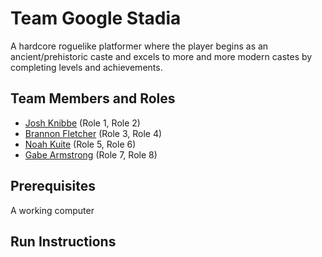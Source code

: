 # Team Google Stadia

A hardcore roguelike platformer where the player begins as an ancient/prehistoric caste and excels to more and more modern castes by completing levels and achievements.


## Team Members and Roles

* [Josh Knibbe](https://github.com/jkknibbe99/CIS350-HW2-Knibbe) (Role 1, Role 2)
* [Brannon Fletcher](https://github.com/Fletcher115/CIS350-HW2-Fletcher)  (Role 3, Role 4)
* [Noah Kuite](https://github.com/Kuiten/CIS350-HW2-Kuite) (Role 5, Role 6)
* [Gabe Armstrong](https://github.com/GabeArmstrong131/CIS350-HW2-ARMSTRONG) (Role 7, Role 8)

## Prerequisites
A working computer
## Run Instructions

